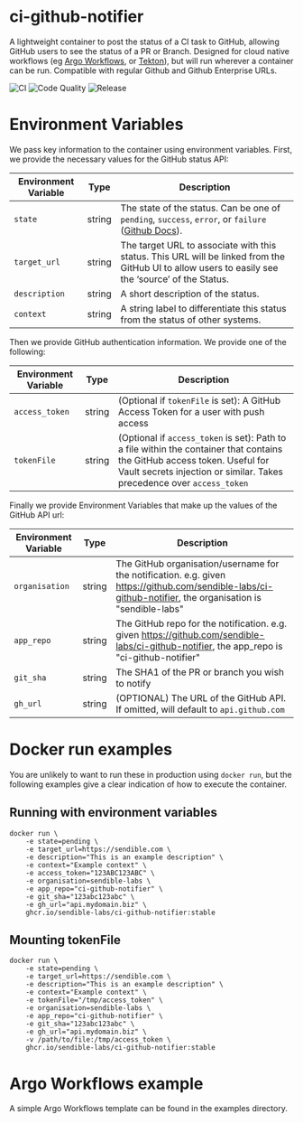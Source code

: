 # ci-github-notifier
A lightweight container to post the status of a CI task to GitHub, allowing GitHub users to see the status of a PR or Branch. Designed for cloud native workflows (eg [Argo Workflows](https://argoproj.github.io/argo-workflows/), or [Tekton](https://tekton.dev/)), but will run wherever a container can be run. Compatible with regular Github and Github Enterprise URLs.

![CI](https://github.com/sendible-labs/ci-github-notifier/actions/workflows/ci.yaml/badge.svg) ![Code Quality](https://github.com/sendible-labs/ci-github-notifier/actions/workflows/codeql-analysis.yaml/badge.svg) ![Release](https://github.com/sendible-labs/ci-github-notifier/actions/workflows/release.yaml/badge.svg)

# Environment Variables
We pass key information to the container using environment variables.
First, we provide the necessary values for the GitHub status API:

| Environment Variable  | Type      | Description                                                                                                                                       |
|---------------------- |---------- |-------------------------------------------------------------------------------------------------------------------------------------------------- |
| `state`               | string    | The state of the status. Can be one of `pending`, `success`, `error`, or `failure` ([Github Docs](https://docs.github.com/en/rest/commits/statuses?apiVersion=2022-11-28#about-commit-statuses)).                                                                       |
| `target_url`          | string    | The target URL to associate with this status. This URL will be linked from the GitHub UI to allow users to easily see the ‘source’ of the Status. |
| `description`         | string    | A short description of the status.                                                                                                                |
| `context`             | string    | A string label to differentiate this status from the status of other systems.                                                                     |

Then we provide GitHub authentication information. We provide one of the following:

| Environment Variable  | Type      | Description                                                                                                                                       |
|---------------------- |---------- |-------------------------------------------------------------------------------------------------------------------------------------------------- |
| `access_token`        | string    | (Optional if `tokenFile` is set): A GitHub Access Token for a user with push access                                                               |
| `tokenFile`           | string    | (Optional if `access_token` is set): Path to a file within the container that contains the GitHub access token. Useful for Vault secrets injection or similar. Takes precedence over `access_token` |

Finally we provide Environment Variables that make up the values of the GitHub API url:

| Environment Variable  | Type      | Description                                                                                                                                       |
|---------------------- |---------- |-------------------------------------------------------------------------------------------------------------------------------------------------- |
| `organisation`        | string    | The GitHub organisation/username for the notification. e.g. given https://github.com/sendible-labs/ci-github-notifier, the organisation is "sendible-labs"    |
| `app_repo`            | string    | The GitHub repo for the notification. e.g. given https://github.com/sendible-labs/ci-github-notifier, the app_repo is "ci-github-notifier"                    |
| `git_sha`             | string    | The SHA1 of the PR or branch you wish to notify                                                                                                               |
| `gh_url`              | string    | (OPTIONAL) The URL of the GitHub API. If omitted, will default to `api.github.com`                                                                              |

# Docker run examples
You are unlikely to want to run these in production using `docker run`, but the following examples give a clear indication of how to execute the container.
## Running with environment variables

```
docker run \
    -e state=pending \
    -e target_url=https://sendible.com \
    -e description="This is an example description" \
    -e context="Example context" \
    -e access_token="123ABC123ABC" \
    -e organisation=sendible-labs \
    -e app_repo="ci-github-notifier" \
    -e git_sha="123abc123abc" \
    -e gh_url="api.mydomain.biz" \
    ghcr.io/sendible-labs/ci-github-notifier:stable
```

## Mounting tokenFile
```
docker run \
    -e state=pending \
    -e target_url=https://sendible.com \
    -e description="This is an example description" \
    -e context="Example context" \
    -e tokenFile="/tmp/access_token" \
    -e organisation=sendible-labs \
    -e app_repo="ci-github-notifier" \
    -e git_sha="123abc123abc" \
    -e gh_url="api.mydomain.biz" \
    -v /path/to/file:/tmp/access_token \
    ghcr.io/sendible-labs/ci-github-notifier:stable
```

# Argo Workflows example
A simple Argo Workflows template can be found in the examples directory.
